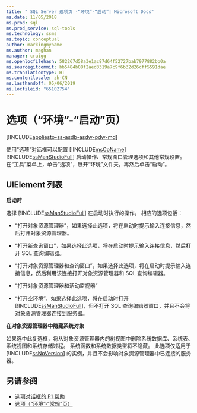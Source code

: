 ```yaml
---
title: " SQL Server 选项页 -“环境”-“启动”| Microsoft Docs"
ms.date: 11/05/2018
ms.prod: sql
ms.prod_service: sql-tools
ms.technology: ssms
ms.topic: conceptual
author: markingmyname
ms.author: maghan
manager: craigg
ms.openlocfilehash: 582267d58a3e1ac87d64f52727bab7977882bb0a
ms.sourcegitcommit: bb5484b08f2aed3319a7c9f6b32d26cff5591dae
ms.translationtype: HT
ms.contentlocale: zh-CN
ms.lasthandoff: 05/06/2019
ms.locfileid: "65102754"
---
```

# <a name="options-environment---startup-page"></a>选项（“环境”-“启动”页）

[!INCLUDE[appliesto-ss-asdb-asdw-pdw-md](../../includes/appliesto-ss-asdb-asdw-pdw-md.md)]

使用“选项”对话框可以配置 [!INCLUDE[msCoName](../../includes/msconame_md.md)] [!INCLUDE[ssManStudioFull](../../includes/ssmanstudiofull-md.md)] 启动操作、常规窗口管理选项和其他常规设置。 在“工具”菜单上，单击“选项”，展开“环境”文件夹，再然后单击“启动”。

## <a name="uielement-list"></a>UIElement 列表

**启动时**

选择 [!INCLUDE[ssManStudioFull](../../includes/ssmanstudiofull-md.md)] 在启动时执行的操作。 相应的选项包括：

- “打开对象资源管理器”，如果选择此选项，将在启动时提示输入连接信息，然后打开对象资源管理器。

- “打开新查询窗口”，如果选择此选项，将在启动时提示输入连接信息，然后打开 SQL 查询编辑器。

- “打开对象资源管理器和查询窗口”，如果选择此选项，将在启动时提示输入连接信息，然后利用该连接打开对象资源管理器和 SQL 查询编辑器。

- “打开对象资源管理器和活动监视器”

- “打开空环境”，如果选择此选项，将在启动时打开 [!INCLUDE[ssManStudioFull](../../includes/ssmanstudiofull-md.md)]，但不打开 SQL 查询编辑器窗口，并且不会将对象资源管理器连接到服务器。

**在对象资源管理器中隐藏系统对象**

如果选中此复选框，将从对象资源管理器内的树视图中删除系统数据库、系统表、系统视图和系统存储过程。 系统函数和系统数据类型将不隐藏。 此选项仅适用于 [!INCLUDE[ssNoVersion](../../includes/ssnoversion-md.md)] 的实例，并且不会影响对象资源管理器中已连接的服务器。

## <a name="see-also"></a>另请参阅

- [选项对话框的 F1 帮助](options-dialog-boxes-f1-help.md)
- [选项（“环境”-“常规”页）](options-environment-general-page.md)
